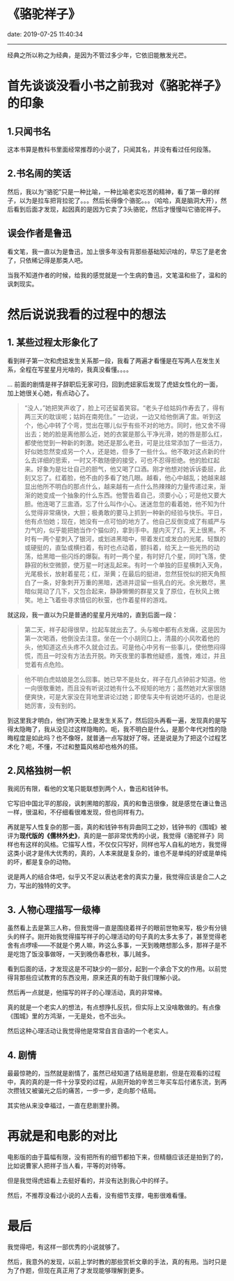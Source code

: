 # 《骆驼祥子》
date: 2019-07-25 11:40:34

---

经典之所以称之为经典，是因为不管过多少年，它依旧能散发光芒。

# 首先谈谈没看小书之前我对《骆驼祥子》的印象

## 1.只闻书名
这本书算是教科书里面经常推荐的小说了，只闻其名，并没有看过任何段落。

## 2.书名闹的笑话
然后，我以为“骆驼”只是一种比喻，一种比喻老实吃苦的精神，看了第一章的样子，以为是拉车把背拉驼了。。。然后长得像个骆驼。。。（哈哈，真是脑洞大开），然后看到后面才发现，起因真的是因为它卖了3头骆驼，然后才慢慢叫它骆驼祥子。

## 误会作者是鲁迅

看文笔，我一直以为是鲁迅，加上很多年没有背那些基础知识啥的，早忘了是老舍了，只依稀记得是那类人吧。

当我不知道作者的时候，给我的感觉就是一个生病的鲁迅，文笔温和些了，温和的讽刺现实。

# 然后说说我看的过程中的想法

## 1. 某些过程太形象化了

看到祥子第一次和虎妞发生关系那一段，我看了两遍才看懂是在写两人在发生关系，全程在写星星月光啥的，我真没看懂。。。。

...
前面的剧情是祥子辞职后无家可归，回到虎妞家后发现了虎妞女性化的一面，加上她很关心她，有点动心了。

> “没人，”她把笑声收了，脸上可还留着笑容。“老头子给姑妈作寿去了，得有两三天的耽误呢；姑妈在南苑住。”
> 一边说，一边又给他倒满了盅。听到这个，他心中转了个弯，觉出在哪儿似乎有些不对的地方。同时，他又舍不得出去；她的脸是离他那么近，她的衣裳是那么干净光滑，她的唇是那么红，都使他觉到一种新的刺激。她还是那么老丑，可是比往常添加了一些活力，好似她忽然变成另一个人，还是她，但多了一些什么。他不敢对这点新的什么去详细的思索，一时又不敢随便的接受，可也不忍得拒绝。他的脸红起来。好象为是壮壮自己的胆气，他又喝了口酒。刚才他想对她诉诉委屈，此刻又忘了。红着脸，他不由的多看了她几眼。越看，他心中越乱；她越来越显出他所不明白的那点什么，越来越有一点什么热辣辣的力量传递过来，渐渐的她变成一个抽象的什么东西。他警告着自己，须要小心；可是他又要大胆。他连喝了三盅酒，忘了什么叫作小心。迷迷忽忽的看着她，他不知为什么觉得非常痛快，大胆；极勇敢的要马上抓到一种新的经验与快乐。平日，他有点怕她；现在，她没有一点可怕的地方了。他自己反倒变成了有威严与力气的，似乎能把她当作个猫似的，拿到手中。屋内灭了灯。天上很黑。不时有一两个星刺入了银河，或划进黑暗中，带着发红或发白的光尾，轻飘的或硬挺的，直坠或横扫着，有时也点动着，颤抖着，给天上一些光热的动荡，给黑暗一些闪烁的爆裂。有时一两个星，有时好几个星，同时飞落，使静寂的秋空微颤，使万星一时迷乱起来。有时一个单独的巨星横刺入天角，光尾极长，放射着星花；红，渐黄；在最后的挺进，忽然狂悦似的把天角照白了一条，好象刺开万重的黑暗，透进并逗留一些乳白的光。余光散尽，黑暗似晃动了几下，又包合起来，静静懒懒的群星又复了原位，在秋风上微笑。地上飞着些寻求情侣的秋萤，也作着星样的游戏。

就这段，我一直以为只是普通的星星月光啥的，直到后面一段：

> 第二天，祥子起得很早，拉起车就出去了。头与喉中都有点发痛，这是因为第一次喝酒，他倒没去注意。坐在一个小胡同口上，清晨的小风吹着他的头，他知道这点头疼不久就会过去。可是他心中另有一些事儿，使他憋闷得慌，而且一时没有方法去开脱。昨天夜里的事教他疑惑，羞愧，难过，并且觉着有点危险。

>他不明白虎姑娘是怎么回事。她已早不是处女，祥子在几点钟前才知道。他一向很敬重她，而且没有听说过她有什么不规矩的地方；虽然她对大家很随便爽快，可是大家没在背地里讲论过她；即使车夫中有说她坏话的，也是说她厉害，没有别的。

到这里我才明白，他们昨天晚上是发生关系了，然后回头再看一遍，发现真的是写得太隐晦了，我从没见过这样隐晦的。呃，我不明白是什么，是那个年代对性的隐晦程度是如此吗？也不像呀，就普通一点写就好了呀。还是说是为了把这个过程艺术化？呃，不懂，不过和整篇风格却也格外的搭。

## 2.风格独树一帜

我阅历有限，看他的文笔只能联想到两个人，鲁迅和钱钟书。

它写旧中国北平的那段，讽刺黑暗的那段，真的和鲁迅很像，就是感觉在谦让鲁迅一样，很温和，不仔细看很难发现，但也同样有力。

再就是写人性复杂的那一面，真的和钱钟书有异曲同工之妙，钱钟书的《围城》被评为**现代版的《儒林外史》**，真的是一部非常优秀的小说，我觉得《骆驼祥子》同样也有这样的风格。它描写人性，不仅仅只写好，同样也写人自私的地方，我觉得这类小说才是伟大优秀的，真的，人本来就是复杂的，谁也不是单纯的好或是单纯的坏，都是复杂的动物。

说是两人的结合体吧，似乎又不足以表达老舍的真实力量，我觉得应该是合二人之力，写出的独特的文字。

## 3. 人物心理描写一级棒

虽然看上去是第三人称，但我觉得一直是围绕着祥子的眼前世物来写，极少有分镜头的样子。刚开始我觉得描写祥子的心理活动的句子真的太多太多了，甚至觉得老舍有点啰嗦——不就是个男人嘛，昨这么多事，一天到晚瞎想那么多，那祥子是不是吃饱了饭没事做呀，一天到晚伤春悲秋，事儿贼多。

看到后面的话，才发现这是不可缺少的一部分，起到一个承合下文的作用。以前觉得背那些应试教育的东西没用，原来还真的有助于我们理解小说。

然后再一点就是，他描写的祥子的心理活动，真的非常棒。

真的就是一个老实人的想法，有点想挣扎反抗，但实际上又没啥敢做的。有点像《围城》里的方鸿渐，一无是处，也不出头。

然后这种心理活动让我觉得他是常常自言自语的一个老实人。


## 4. 剧情

最最惊艳的，当然就是剧情了，虽然已经知道了结局是悲剧，但是在观看的过程中，真的真的是一件十分享受的过程，从刚开始的辛苦三年买车后付诸东流，到再次攒钱又被骗光之后的痛苦，一步一步，走向那个结局。

其实他从来没幸福过，一直在悲剧里扑腾。

# 再就是和电影的对比

电影版的由于篇幅有限，没有把所有的细节都拍下来，但精髓应该还是拍到了的，比如说曹家人把祥子当人看，平等的对待等。

但是我觉得虎妞看上去挺好看的，并没有达到我心中的样子。

然后，不推荐没看过小说的人去看，没有细节支撑，电影很难看懂。

# 最后

我觉得吧，有这样一部优秀的小说就够了。

然后，我意外的发现，以前上学时教的那些赏析文章的手法，真的有用。当时只是为了作题，但现在真正用了才发现能够理解到更多。

